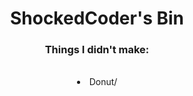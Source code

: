 <h1 align="center">ShockedCoder's Bin</h1>
<h3 align="center">Things I didn't make:</h3>
<br />
<div align="center">
<li>Donut/</li>
<!-- <br />
<br />
<br />
<h3 align="center">W.I.P:</h3>
<br />
<div align="center">
<li>charcrypt.py</li> -->
</div>
